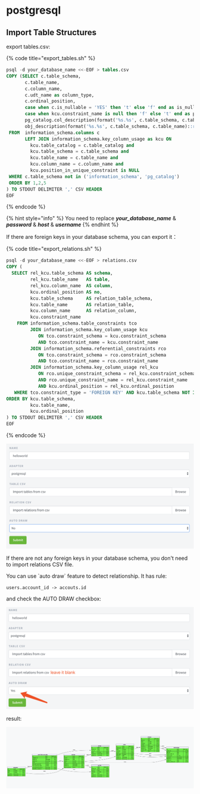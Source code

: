 # postgresql

## Import Table Structures

export tables.csv:

{% code title="export\_tables.sh" %}
```sql
psql -d your_database_name <<-EOF > tables.csv
COPY (SELECT c.table_schema, 
       c.table_name, 
       c.column_name, 
       c.udt_name as column_type, 
       c.ordinal_position, 
       case when c.is_nullable = 'YES' then 't' else 'f' end as is_nullable, 
       case when kcu.constraint_name is null then 'f' else 't' end as primary_key,
       pg_catalog.col_description(format('%s.%s', c.table_schema, c.table_name)::regclass::oid, c.ordinal_position) as column_comment,
       obj_description(format('%s.%s', c.table_schema, c.table_name)::regclass::oid, 'pg_class') as table_comment 
 FROM  information_schema.columns c 
       LEFT JOIN information_schema.key_column_usage as kcu ON 
         kcu.table_catalog = c.table_catalog and 
         kcu.table_schema = c.table_schema and 
         kcu.table_name = c.table_name and 
         kcu.column_name = c.column_name and 
         kcu.position_in_unique_constraint is NULL
 WHERE c.table_schema not in ('information_schema', 'pg_catalog') 
 ORDER BY 1,2,5
) TO STDOUT DELIMITER ',' CSV HEADER
EOF
```
{% endcode %}

{% hint style="info" %}
You need to replace _**your\_database\_name**_ & _**password**_ & _**host**_ & _**username**_
{% endhint %}

If there are foreign keys in your database schema, you can export it：

{% code title="export\_relations.sh" %}
```sql
psql -d your_database_name <<-EOF > relations.csv
COPY (
  SELECT rel_kcu.table_schema AS schema,
         rel_kcu.table_name   AS table,
         rel_kcu.column_name  AS column,
         kcu.ordinal_position AS no,
         kcu.table_schema     AS relation_table_schema,
         kcu.table_name       AS relation_table,
         kcu.column_name      AS relation_column,
         kcu.constraint_name
    FROM information_schema.table_constraints tco
         JOIN information_schema.key_column_usage kcu
            ON tco.constraint_schema = kcu.constraint_schema
            AND tco.constraint_name = kcu.constraint_name
         JOIN information_schema.referential_constraints rco
            ON tco.constraint_schema = rco.constraint_schema
            AND tco.constraint_name = rco.constraint_name
         JOIN information_schema.key_column_usage rel_kcu
            ON rco.unique_constraint_schema = rel_kcu.constraint_schema
            AND rco.unique_constraint_name = rel_kcu.constraint_name
            AND kcu.ordinal_position = rel_kcu.ordinal_position
   WHERE tco.constraint_type = 'FOREIGN KEY' AND kcu.table_schema NOT IN ('information_schema', 'pg_catalog')
ORDER BY kcu.table_schema,
         kcu.table_name,
         kcu.ordinal_position
) TO STDOUT DELIMITER ',' CSV HEADER
EOF
```
{% endcode %}

![](../.gitbook/assets/image%20%2826%29.png)

If there are not any foreign keys in your database schema,  you don't need to import relations CSV file.

You can use \`auto draw\`  feature to detect relationship. It has rule:

```text
users.account_id -> accouts.id
```

and check the AUTO DRAW checkbox:

![](../.gitbook/assets/image%20%2825%29.png)

result:

![](../.gitbook/assets/image%20%285%29.png)

